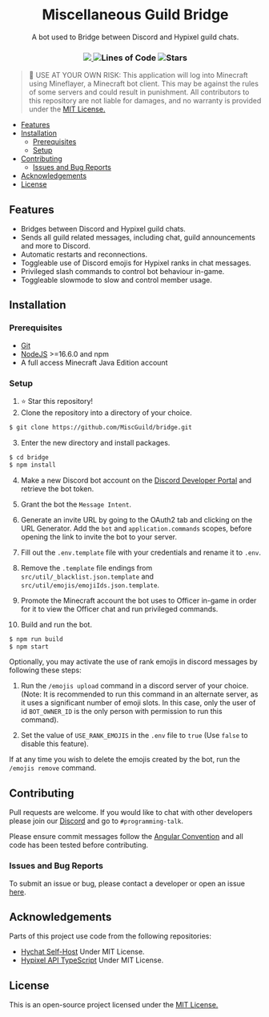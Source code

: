 <h1 align="center">Miscellaneous Guild Bridge</h1>

<p align="center">
    A bot used to Bridge between Discord and Hypixel guild chats.
</p>

<h3 align="center">
    <a href="https://discord.gg/dEsfnJkQcq" alt="Guild Discord">
        <img src="https://img.shields.io/discord/522586672148381726?label=discord&style=for-the-badge&color=blue"/>
    </a>
    <img alt="Lines of Code" src="https://img.shields.io/tokei/lines/github/MiscGuild/bridge?color=blue&style=for-the-badge"/>
    <img alt="Stars" src="https://img.shields.io/github/stars/MiscGuild/bridge?color=blue&style=for-the-badge"/>
</h3>

> 🚨 USE AT YOUR OWN RISK:
> This application will log into Minecraft using Mineflayer, a Minecraft bot client. This may be against the rules of some servers and could result in punishment. All contributors to this repository are not liable for damages, and no warranty is provided under the [MIT License.](https://github.com/MiscGuild/bridge/blob/master/LICENSE)

-   [Features](#features)
-   [Installation](#installation)
    -   [Prerequisites](#prerequisites)
    -   [Setup](#setup)
-   [Contributing](#contributing)
    -   [Issues and Bug Reports](#issues-and-bug-reports)
-   [Acknowledgements](#acknowledgements)
-   [License](#license)

## Features

-   Bridges between Discord and Hypixel guild chats.
-   Sends all guild related messages, including chat, guild announcements and more to Discord.
-   Automatic restarts and reconnections.
-   Toggleable use of Discord emojis for Hypixel ranks in chat messages.
-   Privileged slash commands to control bot behaviour in-game.
-   Toggleable slowmode to slow and control member usage.

## Installation

### Prerequisites

-   [Git](https://git-scm.com/downloads)
-   [NodeJS](https://nodejs.org/en/) >=16.6.0 and npm
-   A full access Minecraft Java Edition account

### Setup

1. ⭐ Star this repository!
2. Clone the repository into a directory of your choice.

```bash
$ git clone https://github.com/MiscGuild/bridge.git
```

3. Enter the new directory and install packages.

```bash
$ cd bridge
$ npm install
```

4. Make a new Discord bot account on the [Discord Developer Portal](https://discord.com/developers/applications) and retrieve the bot token.

5. Grant the bot the `Message Intent`.

6. Generate an invite URL by going to the OAuth2 tab and clicking on the URL Generator. Add the `bot` and `application.commands` scopes, before opening the link to invite the bot to your server.

7. Fill out the `.env.template` file with your credentials and rename it to `.env`.

8. Remove the `.template` file endings from `src/util/_blacklist.json.template` and `src/util/emojis/emojiIds.json.template`.

9. Promote the Minecraft account the bot uses to Officer in-game in order for it to view the Officer chat and run privileged commands.

10. Build and run the bot.

```bash
$ npm run build
$ npm start
```

Optionally, you may activate the use of rank emojis in discord messages by following these steps:

1. Run the `/emojis upload` command in a discord server of your choice. (Note: It is recommended to run this command in an alternate server, as it uses a significant number of emoji slots. In this case, only the user of id `BOT_OWNER_ID` is the only person with permission to run this command).

2. Set the value of `USE_RANK_EMOJIS` in the `.env` file to `true` (Use `false` to disable this feature).

If at any time you wish to delete the emojis created by the bot, run the `/emojis remove` command.

## Contributing

Pull requests are welcome. If you would like to chat with other developers please join our [Discord](https://discord.gg/bHFWukp) and go to `#programming-talk`.

Please ensure commit messages follow the [Angular Convention](https://github.com/angular/angular/blob/22b96b9/CONTRIBUTING.md#-commit-message-guidelines) and all code has been tested before contributing.

### Issues and Bug Reports

To submit an issue or bug, please contact a developer or open an issue [here](https://github.com/MiscGuild/bridge/issues).

## Acknowledgements

Parts of this project use code from the following repositories:

-   [Hychat Self-Host](https://github.com/hychat-mc/self-host) Under MIT License.
-   [Hypixel API TypeScript](https://github.com/unaussprechlich/hypixel-api-typescript/) Under MIT License.

## License

This is an open-source project licensed under the [MIT License.](https://github.com/MiscGuild/bridge/blob/master/LICENSE)
